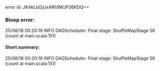 error id: JK4kLbOjUxARh1MUP36KDQ==
### Bloop error:

25/06/18 00:20:19 INFO DAGScheduler: Final stage: ShuffleMapStage 56 (count at main.scala:151)
#### Short summary: 

25/06/18 00:20:19 INFO DAGScheduler: Final stage: ShuffleMapStage 56 (count at main.scala:151)
